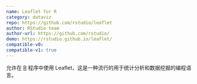 ```yaml
---
name: Leaflet for R
category: dataviz
repo: https://github.com/rstudio/leaflet
author: RStudio team
author-url: https://github.com/rstudio/
demo: https://rstudio.github.io/leaflet/
compatible-v0:
compatible-v1: true
---
```


允许在 <a href="https://en.wikipedia.org/wiki/R_%28programming_language%29">R</a> 程序中使用 Leaflet，这是一种流行的用于统计分析和数据挖掘的编程语言。
